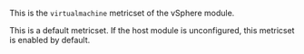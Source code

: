 This is the `virtualmachine` metricset of the vSphere module.

This is a default metricset. If the host module is unconfigured, this metricset is enabled by default.
